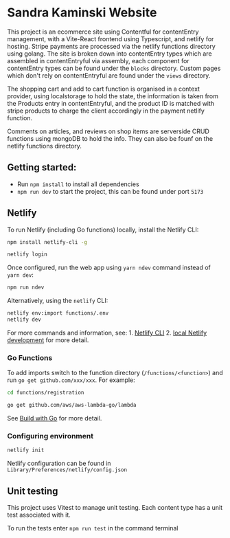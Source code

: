 # Sandra Kaminski Website

This project is an ecommerce site using Contentful for contentEntry management, with a  Vite-React frontend using Typescript, and netlify for hosting. Stripe payments are processed via the netlify functions directory using golang. The site is broken down into contentEntry types which are assembled in contentEntryful via assembly, each component for contentEntry types can be found under the `blocks` directory. Custom pages which don't rely on contentEntryful are found under the `views` directory. 

The shopping cart and add to cart function is organised in a context provider, using localstorage to hold the state, the information is taken from the Products entry in contentEntryful, and the product ID is matched with stripe products to charge the client accordingly in the payment netlify function. 

Comments on articles, and reviews on shop items are serverside CRUD functions using mongoDB to hold the info. They can also be founf on the netlify functions directory. 

## Getting started: 
- Run `npm install` to install all dependencies
- `npm run dev` to start the project, this can be found under port `5173` 

## Netlify

To run Netlify (including Go functions) locally, install the Netlify CLI:

```bash
npm install netlify-cli -g

netlify login
```

Once configured, run the web app using `yarn ndev` command instead of `yarn dev`:

```bash
npm run ndev
```

Alternatively, using the `netlify` CLI:

```bash
netlify env:import functions/.env
netlify dev
```

For more commands and information, see:
    1. [Netlify CLI](https://cli.netlify.com/commands)
    2. [local Netlify development](https://docs.netlify.com/cli/get-started/#run-a-local-development-environment) for more detail.

### Go Functions

To add imports switch to the function directory (`/functions/<function>`) and run `go get github.com/xxx/xxx`. For example:

```bash
cd functions/registration

go get github.com/aws/aws-lambda-go/lambda
```

See [Build with Go](https://docs.netlify.com/functions/build-with-go/) for more detail.

### Configuring environment

```bash
netlify init
```

Netlify configuration can be found in `Library/Preferences/netlify/config.json`

## Unit testing 

This project uses Vitest to manage unit testing. Each content type has a unit test associated with it.

To run the tests enter `npm run test` in the command terminal